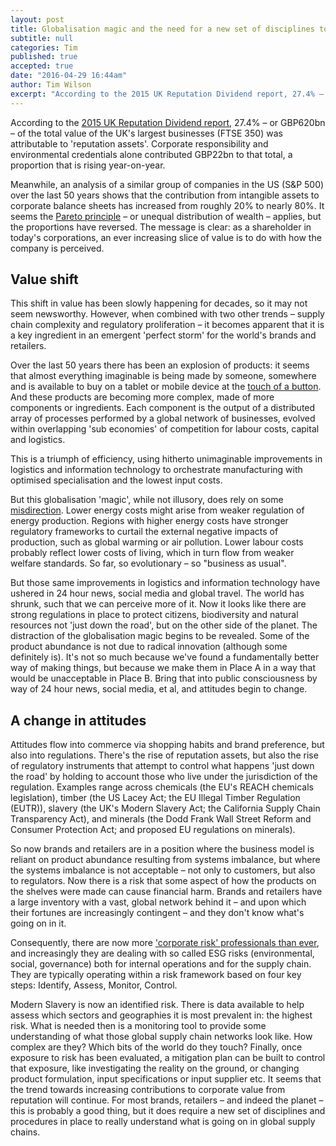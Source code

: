 ```yaml
---
layout: post
title: Globalisation magic and the need for a new set of disciplines to manage supply chain risk
subtitle: null
categories: Tim
published: true
accepted: true
date: "2016-04-29 16:44am"
author: Tim Wilson
excerpt: "According to the 2015 UK Reputation Dividend report, 27.4% – or GBP620bn – of the total value of the UK's largest businesses (FTSE 350) was attributable to 'reputation assets'. Corporate responsibility and environmental credentials alone contributed GBP22bn to that total, a proportion that is rising year-on-year."
---
```

According to the [2015 UK Reputation Dividend report](http://reputationdividend.com/files/5014/2480/0950/Summary_of_2015_UK_Reputation_Dividend_Report.pdf), 27.4% – or GBP620bn – of the total value of the UK's largest businesses (FTSE 350) was attributable to 'reputation assets'. Corporate responsibility and environmental credentials alone contributed GBP22bn to that total, a proportion that is rising year-on-year. 

Meanwhile, an analysis of a similar group of companies in the US (S&P 500) over the last 50 years shows that the contribution from intangible assets to corporate balance sheets has increased from roughly 20% to nearly 80%. It seems the [Pareto principle](https://en.wikipedia.org/wiki/Pareto_principle) – or unequal distribution of wealth – applies, but the proportions have reversed. The message is clear: as a shareholder in today's corporations, an ever increasing slice of value is to do with how the company is perceived. 

## Value shift
This shift in value has been slowly happening for decades, so it may not seem newsworthy. However, when combined with two other trends – supply chain complexity and regulatory proliferation – it becomes apparent that it is a key ingredient in an emergent 'perfect storm' for the world's brands and retailers. 

Over the last 50 years there has been an explosion of products: it seems that almost everything imaginable is being made by someone, somewhere and is available to buy on a tablet or mobile device at the [touch of a button](http://time.com/4075560/buy-button-facebook-youtube-pinterest/http://time.com/4075560/buy-button-facebook-youtube-pinterest/). And these products are becoming more complex, made of more components or ingredients. Each component is the output of a distributed array of processes performed by a global network of businesses, evolved within overlapping 'sub economies' of competition for labour costs, capital and logistics. 

This is a triumph of efficiency, using hitherto unimaginable improvements in logistics and information technology to orchestrate manufacturing with optimised specialisation and the lowest input costs. 

But this globalisation 'magic', while not illusory, does rely on some [misdirection](https://en.wikipedia.org/wiki/Misdirection_(magic)). Lower energy costs might arise from weaker regulation of energy production. Regions with higher energy costs have stronger regulatory frameworks to curtail the external negative impacts of production, such as global warming or air pollution. Lower labour costs probably reflect lower costs of living, which in turn flow from weaker welfare standards. So far, so evolutionary – so "business as usual". 

But those same improvements in logistics and information technology have ushered in 24 hour news, social media and global travel. The world has shrunk, such that we can perceive more of it. Now it looks like there are strong regulations in place to protect citizens, biodiversity and natural resources not 'just down the road', but on the other side of the planet. The distraction of the globalisation magic begins to be revealed. Some of the product abundance is not due to radical innovation (although some definitely is). It's not so much because we've found a fundamentally better way of making things, but because we make them in Place A in a way that would be unacceptable in Place B. Bring that into public consciousness by way of 24 hour news, social media, et al, and attitudes begin to change. 

## A change in attitudes
Attitudes flow into commerce via shopping habits and brand preference, but also into regulations. There's the rise of reputation assets, but also the rise of regulatory instruments that attempt to control what happens 'just down the road' by holding to account those who live under the jurisdiction of the regulation. Examples range across chemicals (the EU's REACH chemicals legislation), timber (the US Lacey Act; the EU Illegal Timber Regulation (EUTR)), slavery (the UK's Modern Slavery Act; the California Supply Chain Transparency Act), and minerals (the Dodd Frank Wall Street Reform and Consumer Protection Act; and proposed EU regulations on minerals). 

So now brands and retailers are in a position where the business model is reliant on product abundance resulting from systems imbalance, but where the systems imbalance is not acceptable – not only to customers, but also to regulators. Now there is a risk that some aspect of how the products on the shelves were made can cause financial harm. Brands and retailers have a large inventory with a vast, global network behind it – and upon which their fortunes are increasingly contingent – and they don't know what's going on in it. 

Consequently, there are now more ['corporate risk' professionals than ever](http://www.institutionalinvestor.com/article/3475103/banking-and-capital-markets-corporations/csr-reporting-is-on-the-rise-and-so-is-its-impact.html#/.Vrxv9zaLRp8), and increasingly they are dealing with so called ESG risks (environmental, social, governance) both for internal operations and for the supply chain. They are typically operating within a risk framework based on four key steps: Identify, Assess, Monitor, Control. 

Modern Slavery is now an identified risk. There is data available to help assess which sectors and geographies it is most prevalent in: the highest risk. What is needed then is a monitoring tool to provide some understanding of what those global supply chain networks look like. How complex are they? Which bits of the world do they touch? Finally, once exposure to risk has been evaluated, a mitigation plan can be built to control that exposure, like investigating the reality on the ground, or changing product formulation, input specifications or input supplier etc. 
It seems that the trend towards increasing contributions to corporate value from reputation will continue. For most brands, retailers – and indeed the planet – this is probably a good thing, but it does require a new set of disciplines and procedures in place to really understand what is going on in global supply chains.
